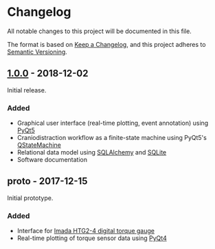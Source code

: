 # Changelog

All notable changes to this project will be documented in this file.

The format is based on [Keep a Changelog](https://keepachangelog.com/en/1.0.0/),
and this project adheres to [Semantic Versioning](https://semver.org/spec/v2.0.0.html).

## [1.0.0] - 2018-12-02
Initial release.

### Added
* Graphical user interface (real-time plotting, event annotation) using [PyQt5](https://pypi.org/project/PyQt5/)
* Craniodistraction workflow as a finite-state machine using PyQt5's 
[QStateMachine](http://pyqt.sourceforge.net/Docs/PyQt4/qstatemachine.html)
* Relational data model using [SQLAlchemy](https://www.sqlalchemy.org/) and [SQLite](https://sqlite.org/index.html)
* Software documentation

## proto - 2017-12-15
Initial prototype.

### Added
* Interface for [Imada HTG2-4 digital torque gauge](https://imada.com/products/htg2-digital-torque-gauge/)
* Real-time plotting of torque sensor data using [PyQt4](http://pyqt.sourceforge.net/Docs/PyQt4/introduction.html)


[1.0.0]: https://github.com/smomni/cranio/compare/v1.0.0...proto
